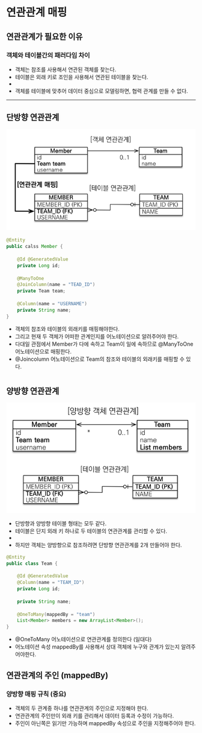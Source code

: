 # 연관관계 매핑

## 연관관계가 필요한 이유

### 객체와 테이블간의 패러다임 차이

- 객체는 참조를 사용해서 연관된 객체를 찾는다.
- 테이블은 외래 키로 조인을 사용해서 연관된 테이블을 찾는다.
-
- 객체를 테이블에 맞추어 데이터 중심으로 모델링하면, 협력 관계를 만들 수 없다.

---

## 단방향 연관관계

![](img/association_mapping_01.png)

```java
@Entity
public calss Member {
    
    @Id @GeneratedValue
    private Long id;
    
    @ManyToOne
    @JoinColumn(name = "TEAD_ID")
    private Team team;
    
    @Column(name = "USERNAME")
    private String name;  
}
```

- 객체의 참조와 테이블의 외래키를 매핑해야한다.
- 그리고 현재 두 객체가 어떠한 관계인지를 어노테이션으로 알려주어야 한다.
- 다대일 관점에서 Member가 다에 속하고 Team이 일에 속하므로 @ManyToOne 어노테이션으로 매핑한다.
- @Joincolumn 어노테이션으로 Team의 참조와 테이블의 외래키를 매핑할 수 있다.

#

## 양방향 연관관계

![](img/association_mapping_02.png)

- 단방향과 양방향 테이블 형태는 모두 같다.
- 테이블은 단지 외래 키 하나로 두 테이블의 연관관계를 관리할 수 있다.
- 
- 하지만 객체는 양방향으로 참조하려면 단방향 연관관계를 2개 만들어야 한다.

```java
@Entity
public class Team {

    @Id @GeneratedValue
    @Column(name = "TEAM_ID")
    private Long id;
    
    private String name;

    @OneToMany(mappedBy = "team")
    List<Member> members = new ArrayList<Member>();
}
```

- @OneToMany 어노테이션으로 연관관계를 정의한다 (일대다)
- 어노테이션 속성 mappedBy를 사용해서 상대 객체에 누구와 관계가 있는지 알려주어야한다.

## 연관관계의 주인 (mappedBy)

### 양방향 매핑 규칙 (중요)

- 객체의 두 관계중 하나를 연관관계의 주인으로 지정해야 한다.
- 연관관계의 주인만이 외래 키를 관리해서 데이터 등록과 수정이 가능하다.
- 주인이 아닌쪽은 읽기만 가능하며 mappedBy 속성으로 주인을 지정해주어야 한다.






